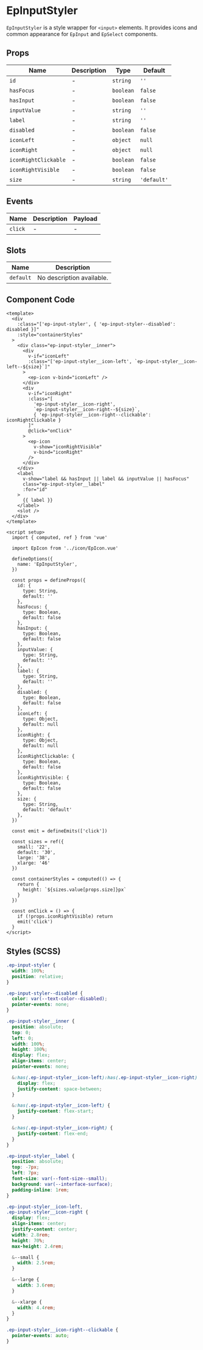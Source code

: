 # EpInputStyler



`EpInputStyler` is a style wrapper for `<input>` elements. It provides icons and common appearance for `EpInput` and `EpSelect` components.
    

## Props
| Name | Description | Type | Default |
|------|-------------|------|---------|
| `id` | - | `string` | `''` |
| `hasFocus` | - | `boolean` | `false` |
| `hasInput` | - | `boolean` | `false` |
| `inputValue` | - | `string` | `''` |
| `label` | - | `string` | `''` |
| `disabled` | - | `boolean` | `false` |
| `iconLeft` | - | `object` | `null` |
| `iconRight` | - | `object` | `null` |
| `iconRightClickable` | - | `boolean` | `false` |
| `iconRightVisible` | - | `boolean` | `false` |
| `size` | - | `string` | `'default'` |

## Events
| Name    | Description                 | Payload    |
|---------|-----------------------------|------------|
| `click` | - | - |

## Slots
| Name | Description |
|------|-------------|
| `default` | No description available. |

## Component Code

```vue
<template>
  <div
    :class="['ep-input-styler', { 'ep-input-styler--disabled': disabled }]"
    :style="containerStyles"
  >
    <div class="ep-input-styler__inner">
      <div
        v-if="iconLeft"
        :class="['ep-input-styler__icon-left', `ep-input-styler__icon-left--${size}`]"
      >
        <ep-icon v-bind="iconLeft" />
      </div>
      <div
        v-if="iconRight"
        :class="[
          'ep-input-styler__icon-right',
          `ep-input-styler__icon-right--${size}`,
          { 'ep-input-styler__icon-right--clickable': iconRightClickable }
        ]"
        @click="onClick"
      >
        <ep-icon
          v-show="iconRightVisible"
          v-bind="iconRight"
        />
      </div>
    </div>
    <label
      v-show="label && hasInput || label && inputValue || hasFocus"
      class="ep-input-styler__label"
      :for="id"
    >
      {{ label }}
    </label>
    <slot />
  </div>
</template>

<script setup>
  import { computed, ref } from 'vue'

  import EpIcon from '../icon/EpIcon.vue'

  defineOptions({
    name: 'EpInputStyler',
  })

  const props = defineProps({
    id: {
      type: String,
      default: ''
    },
    hasFocus: {
      type: Boolean,
      default: false
    },
    hasInput: {
      type: Boolean,
      default: false
    },
    inputValue: {
      type: String,
      default: ''
    },
    label: {
      type: String,
      default: ''
    },
    disabled: {
      type: Boolean,
      default: false
    },
    iconLeft: {
      type: Object,
      default: null
    },
    iconRight: {
      type: Object,
      default: null
    },
    iconRightClickable: {
      type: Boolean,
      default: false
    },
    iconRightVisible: {
      type: Boolean,
      default: false
    },
    size: {
      type: String,
      default: 'default'
    },
  })

  const emit = defineEmits(['click'])

  const sizes = ref({
    small: '22',
    default: '30',
    large: '38',
    xlarge: '46'
  })

  const containerStyles = computed(() => {
    return {
      height: `${sizes.value[props.size]}px`
    }
  })

  const onClick = () => {
    if (!props.iconRightVisible) return
    emit('click')
  }
</script>
```

## Styles (SCSS)

```scss
.ep-input-styler {
  width: 100%;
  position: relative;
}

.ep-input-styler--disabled {
  color: var(--text-color--disabled);
  pointer-events: none;
}

.ep-input-styler__inner {
  position: absolute;
  top: 0;
  left: 0;
  width: 100%;
  height: 100%;
  display: flex;
  align-items: center;
  pointer-events: none;

  &:has(.ep-input-styler__icon-left):has(.ep-input-styler__icon-right) {
    display: flex;
    justify-content: space-between;
  }

  &:has(.ep-input-styler__icon-left) {
    justify-content: flex-start;
  }

  &:has(.ep-input-styler__icon-right) {
    justify-content: flex-end;
  }
}

.ep-input-styler__label {
  position: absolute;
  top: -7px;
  left: 7px;
  font-size: var(--font-size--small);
  background: var(--interface-surface);
  padding-inline: 1rem;
}

.ep-input-styler__icon-left,
.ep-input-styler__icon-right {
  display: flex;
  align-items: center;
  justify-content: center;
  width: 2.8rem;
  height: 70%;
  max-height: 2.4rem;

  &--small {
    width: 2.5rem;
  }

  &--large {
    width: 3.6rem;
  }

  &--xlarge {
    width: 4.4rem;
  }
}

.ep-input-styler__icon-right--clickable {
  pointer-events: auto;
}
```